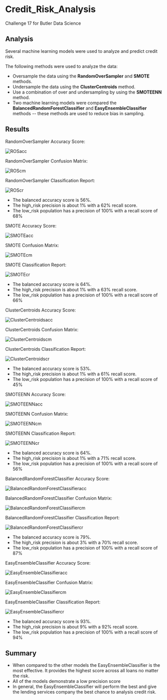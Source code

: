 # Credit_Risk_Analysis
Challenge 17 for Butler Data Science

## Analysis 
Several machine learning models were used to analyze and  predict credit risk.

The following methods were used to analyze the data:
- Oversample the data using the **RandomOverSampler** and **SMOTE** methods.
- Undersample the data using the **ClusterCentroids** method.
- Use a combination of over and undersampling by using the **SMOTEENN** method.
- Two machine learning models were compared the **BalancedRandomForestClassifier** and **EasyEnsembleClassifier** methods -- these methods are used to reduce bias in sampling.

## Results

RandomOverSampler Accuracy Score:

![ROSacc](https://github.com/coxjack/Credit_Risk_Analysis/blob/main/Additional%20Images/ROS_accscore.png)

RandomOverSampler Confusion Matrix:

![ROScm](https://github.com/coxjack/Credit_Risk_Analysis/blob/main/Additional%20Images/ROS_cm.png)

RandomOverSampler Classification Report:

![ROScr](https://github.com/coxjack/Credit_Risk_Analysis/blob/main/Additional%20Images/ROS_classreport.png)

- The balanced accuracy score is 56%.
- The high_risk precision is about 1% with a 62% recall score.
- The low_risk population has a precision of 100% with a recall score of 68%

SMOTE Accuracy Score:

![SMOTEacc](https://github.com/coxjack/Credit_Risk_Analysis/blob/main/Additional%20Images/SMOTE_accscore.png)

SMOTE Confusion Matrix:

![SMOTEcm](https://github.com/coxjack/Credit_Risk_Analysis/blob/main/Additional%20Images/SMOTE_cm.png)

SMOTE Classification Report:

![SMOTEcr](https://github.com/coxjack/Credit_Risk_Analysis/blob/main/Additional%20Images/SMOTE_classreport.png)

- The balanced accuracy score is 64%.
- The high_risk precision is about 1% with a 63% recall score.
- The low_risk population has a precision of 100% with a recall score of 66%

ClusterCentroids Accuracy Score:

![ClusterCentroidsacc](https://github.com/coxjack/Credit_Risk_Analysis/blob/main/Additional%20Images/ClusterCentroids_accscore.png)

ClusterCentroids Confusion Matrix:

![ClusterCentroidscm](https://github.com/coxjack/Credit_Risk_Analysis/blob/main/Additional%20Images/ClusterCentroids_cm.png)

ClusterCentroids Classification Report:

![ClusterCentroidscr](https://github.com/coxjack/Credit_Risk_Analysis/blob/main/Additional%20Images/ClusterCentroids_classreport.png)

- The balanced accuracy score is 53%.
- The high_risk precision is about 1% with a 61% recall score.
- The low_risk population has a precision of 100% with a recall score of 45%

SMOTEENN Accuracy Score:

![SMOTEENNacc](https://github.com/coxjack/Credit_Risk_Analysis/blob/main/Additional%20Images/SMOTEENN_accscore.png)

SMOTEENN Confusion Matrix:

![SMOTEENNcm](https://github.com/coxjack/Credit_Risk_Analysis/blob/main/Additional%20Images/SMOTEENN_cm.png)

SMOTEENN Classification Report:

![SMOTEENNcr](https://github.com/coxjack/Credit_Risk_Analysis/blob/main/Additional%20Images/SMOTEENN_classreport.png)

- The balanced accuracy score is 64%.
- The high_risk precision is about 1% with a 71% recall score.
- The low_risk population has a precision of 100% with a recall score of 56%

BalancedRandomForestClassifier Accuracy Score:

![BalancedRandomForestClassifieracc](https://github.com/coxjack/Credit_Risk_Analysis/blob/main/Additional%20Images/BRFC_accscore.png)

BalancedRandomForestClassifier Confusion Matrix:

![BalancedRandomForestClassifiercm](https://github.com/coxjack/Credit_Risk_Analysis/blob/main/Additional%20Images/BRFC_cm.png)

BalancedRandomForestClassifier Classification Report:

![BalancedRandomForestClassifiercr](https://github.com/coxjack/Credit_Risk_Analysis/blob/main/Additional%20Images/BRFC_classreport.png)

- The balanced accuracy score is 79%.
- The high_risk precision is about 3% with a 70% recall score.
- The low_risk population has a precision of 100% with a recall score of 87%

EasyEnsembleClassifier Accuracy Score:

![EasyEnsembleClassifieracc](https://github.com/coxjack/Credit_Risk_Analysis/blob/main/Additional%20Images/EEC_accscore.png)

EasyEnsembleClassifier Confusion Matrix:

![EasyEnsembleClassifiercm](https://github.com/coxjack/Credit_Risk_Analysis/blob/main/Additional%20Images/EEC_cm.png)

EasyEnsembleClassifier Classification Report:

![EasyEnsembleClassifiercr](https://github.com/coxjack/Credit_Risk_Analysis/blob/main/Additional%20Images/EEC_classreport.png)

- The balanced accuracy score is 93%.
- The high_risk precision is about 9% with a 92% recall score.
- The low_risk population has a precision of 100% with a recall score of 94%

## Summary
- When compared to the other models the EasyEnsembleClassifier is the most effective. It provides the highest score across all loans no matter the risk.
- All of the models demonstrate a low precision score
- In general, the EasyEnsembleClassifier will perform the best and give the lending services company the best chance to analysis credit risk.
